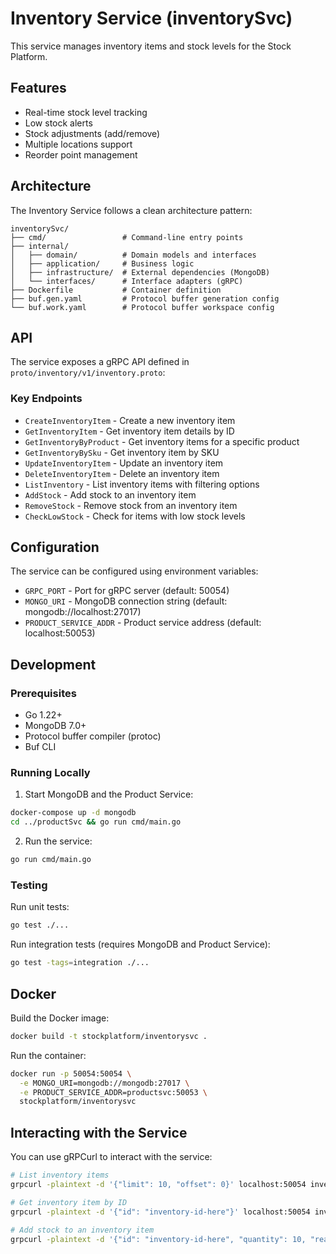 # Inventory Service (inventorySvc)

This service manages inventory items and stock levels for the Stock Platform.

## Features

- Real-time stock level tracking
- Low stock alerts
- Stock adjustments (add/remove)
- Multiple locations support
- Reorder point management

## Architecture

The Inventory Service follows a clean architecture pattern:

```
inventorySvc/
├── cmd/                 # Command-line entry points
├── internal/
│   ├── domain/          # Domain models and interfaces
│   ├── application/     # Business logic
│   ├── infrastructure/  # External dependencies (MongoDB)
│   └── interfaces/      # Interface adapters (gRPC)
├── Dockerfile           # Container definition
├── buf.gen.yaml         # Protocol buffer generation config
└── buf.work.yaml        # Protocol buffer workspace config
```

## API

The service exposes a gRPC API defined in `proto/inventory/v1/inventory.proto`:

### Key Endpoints

- `CreateInventoryItem` - Create a new inventory item
- `GetInventoryItem` - Get inventory item details by ID
- `GetInventoryByProduct` - Get inventory items for a specific product
- `GetInventoryBySku` - Get inventory item by SKU
- `UpdateInventoryItem` - Update an inventory item
- `DeleteInventoryItem` - Delete an inventory item
- `ListInventory` - List inventory items with filtering options
- `AddStock` - Add stock to an inventory item
- `RemoveStock` - Remove stock from an inventory item
- `CheckLowStock` - Check for items with low stock levels

## Configuration

The service can be configured using environment variables:

- `GRPC_PORT` - Port for gRPC server (default: 50054)
- `MONGO_URI` - MongoDB connection string (default: mongodb://localhost:27017)
- `PRODUCT_SERVICE_ADDR` - Product service address (default: localhost:50053)

## Development

### Prerequisites

- Go 1.22+
- MongoDB 7.0+
- Protocol buffer compiler (protoc)
- Buf CLI

### Running Locally

1. Start MongoDB and the Product Service:

```bash
docker-compose up -d mongodb
cd ../productSvc && go run cmd/main.go
```

2. Run the service:

```bash
go run cmd/main.go
```

### Testing

Run unit tests:

```bash
go test ./...
```

Run integration tests (requires MongoDB and Product Service):

```bash
go test -tags=integration ./...
```

## Docker

Build the Docker image:

```bash
docker build -t stockplatform/inventorysvc .
```

Run the container:

```bash
docker run -p 50054:50054 \
  -e MONGO_URI=mongodb://mongodb:27017 \
  -e PRODUCT_SERVICE_ADDR=productsvc:50053 \
  stockplatform/inventorysvc
```

## Interacting with the Service

You can use gRPCurl to interact with the service:

```bash
# List inventory items
grpcurl -plaintext -d '{"limit": 10, "offset": 0}' localhost:50054 inventory.v1.InventoryService/ListInventory

# Get inventory item by ID
grpcurl -plaintext -d '{"id": "inventory-id-here"}' localhost:50054 inventory.v1.InventoryService/GetInventoryItem

# Add stock to an inventory item
grpcurl -plaintext -d '{"id": "inventory-id-here", "quantity": 10, "reason": "Restocking", "reference": "PO-12345"}' localhost:50054 inventory.v1.InventoryService/AddStock
```
